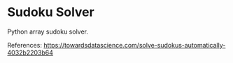 # Sudoku Solver
 
Python array sudoku solver.  

References: https://towardsdatascience.com/solve-sudokus-automatically-4032b2203b64
